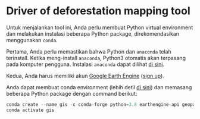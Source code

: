 # Driver of deforestation mapping tool

Untuk menjalankan tool ini, Anda perlu membuat Python virtual environment dan melakukan instalasi beberapa Python package, direkomendasikan menggunakan `conda`.

Pertama, Anda perlu memastikan bahwa Python dan `anaconda` telah terinstall. Ketika meng-install `anaconda`, Python3 otomatis akan terpasang pada komputer pengguna. Instalasi `anaconda` dapat dilihat [di sini](https://docs.anaconda.com/anaconda/install/index.html).

Kedua, Anda harus memiliki akun [Google Earth Engine](https://earthengine.google.com/) ([sign up](https://accounts.google.com/signin/v2/identifier?service=ah&passive=true&continue=https%3A%2F%2Fuc.appengine.google.com%2F_ah%2Fconflogin%3Fcontinue%3Dhttps%3A%2F%2Fsignup.earthengine.google.com%2F&flowName=GlifWebSignIn&flowEntry=ServiceLogin)).

Anda dapat membuat conda environment (lebih detil [di sini](https://docs.conda.io/projects/conda/en/latest/user-guide/tasks/manage-environments.html)) dan memasang beberapa Python package dengan command berikut:

```python
conda create --name gis -c conda-forge python=3.8 earthengine-api geopandas ipyleaflet
conda activate gis
```
